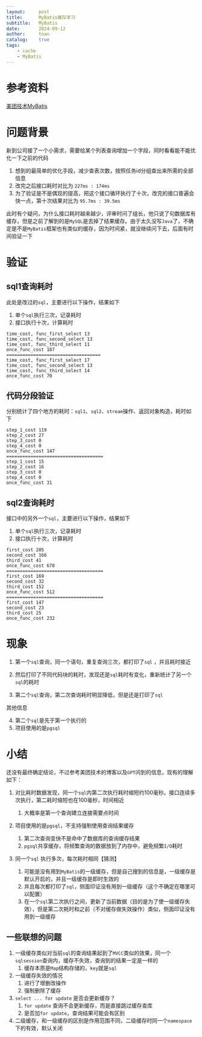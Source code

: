 ```yaml
---
layout:     post
title:      MyBatis缓存学习
subtitle:   MyBatis
date:       2024-09-12
author:     toan
catalog:	true
tags:
    - cache
    - MyBatis
---
```




# 参考资料

[美团技术MyBatis](https://tech.meituan.com/2018/01/19/mybatis-cache.html)

# 问题背景

新到公司接了一个小需求，需要给某个列表查询增加一个字段，同时看看能不能优化一下之前的代码

1. 想到的最简单的优化手段，减少查表次数，按照任务id分组查出来所需的全部信息
2. 改完之后接口耗时对比为 `227ms : 174ms`
3. 为了验证是不是偶现的提高，把这个接口循环执行了十次，改完的接口普遍会快一点，第十次结果对比为 `95.7ms : 39.5ms`

此时有个疑问，为什么接口耗时越来越少，评审时问了组长，他只说了句数据库有缓存，但是之前了解到的是`MySQL`是去掉了结果缓存。由于太久没写`Java`了，不确定是不是`MyBatis`框架也有类似的缓存，因为时间紧，就没继续问下去，后面有时间验证一下

# 验证

## sql1查询耗时

此处是改过的`sql`，主要进行以下操作，结果如下

1. 单个`sql`执行三次，记录耗时
2. 接口执行十次，计算耗时

```text
time_cost, func_first_select 13
time_cost, func_second_select 13
time_cost, func_third_select 11
once_func_cost 187
===================================
time_cost, func_first_select 17
time_cost, func_second_select 13
time_cost, func_third_select 14
once_func_cost 70
```

## 代码分段验证

分别统计了四个地方的耗时：`sql1`、`sql2`、`stream`操作、返回对象构造，耗时如下

```
step_1_cost 119
step_2_cost 27
step_3_cost 0
step_4_cost 0
once_func_cost 147
====================================
step_1_cost 15
step_2_cost 16
step_3_cost 0
step_4_cost 0
once_func_cost 31
```

## sql2查询耗时

接口中的另外一个`sql`，主要进行以下操作，结果如下

1. 单个`sql`执行三次，记录耗时
2. 接口执行十次，计算耗时

```
first_cost 205
second_cost 166
third_cost 41
once_func_cost 678
====================================
first_cost 169
second_cost 32
third_cost 152
once_func_cost 512
====================================
first_cost 147
second_cost 23
third_cost 25
once_func_cost 232
```

# 现象

1. 第一个`sql`查询，同一个语句，重复查询三次，都打印了`sql` ，并且耗时接近

2. 然后打印了不同代码块的耗时，发现还是`sql`耗时有变化，重新统计了另一个`sql`的耗时

3. 第二个`sql`查询，第二次查询耗时明显降低，但是还是打印了`sql`

其他信息

4. 第二个`sql`是先于第一个执行的
5. 项目使用的是`pgsql`

# 小结

还没有最终确定结论，不过参考美团技术的博客以及`GPT`问到的信息，现有的理解如下：

1. 对比耗时数据发现，同一个`sql`内第二次执行耗时缩短约100毫秒。接口连续多次执行，第二耗时缩短也在100毫秒，时间相近
   1. 大概率是第一个查询建立连接需要点时间

2. 项目使用的是`pgsql`，不支持强制使用查询结果缓存
   1. 第二次查询变快不是命中了数据库的查询缓存结果
   2. `pgsql`共享缓存，将频繁查询的数据放到了内存中，避免频繁`I/O`耗时

3. 同一个`sql` 执行多次，每次耗时相同【猜测】
   1. 可能是没有用到`MyBatis`的一级缓存，但是自己搜到的信息是，一级缓存是默认开启的，并且一级缓存是即时生效的
   2. 并且每次都打印了`sql`，侧面印证没有用到一级缓存（这个不确定在哪里可以配置）
   3. 在一个`sql`第二次执行之间，更新了当前数据（目的是为了使一级缓存失效），但是第二次耗时和之前（不对缓存做失效操作）类似，侧面印证没有用到一级缓存

## 一些联想的问题

1. 一级缓存类似对当前`sql`的查询结果起到了`MVCC`类似的效果，同一个`sqlsession`查询内，缓存不失效，查询到的结果一定是一样的
   1. 缓存本质是`Map`结构存储的，`key`就是`sql`
2. 一级缓存失效的情况
   1. 进行了增删改操作
   2. 强制删除了缓存
3. `select ... for update` 是否会更新缓存？
   1. `for update` 查询不会更新缓存，而是直接跳过缓存查库
   2. 是否加`for update`，查询结果可能会有区别
4. 二级缓存，和一级缓存的区别是作用范围不同，二级缓存时同一个`namespace`下的有效，默认关闭